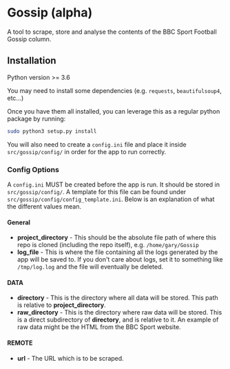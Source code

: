 # Gossip (alpha)

A tool to scrape, store and analyse the contents of the BBC Sport Football Gossip column.

## Installation

Python version >= 3.6

You may need to install some dependencies (e.g. `requests`, `beautifulsoup4`, etc...)

Once you have them all installed, you can leverage this as a regular python package by running:

```bash
sudo python3 setup.py install
```
You will also need to create a `config.ini` file and place it inside `src/gossip/config/` in order for the app to run correctly.

### Config Options

A `config.ini` MUST be created before the app is run. It should be stored in `src/gossip/config/`. A template for this file can be found under `src/gossip/config/config_template.ini`. Below is an explanation of what the different values mean.

#### General
- **project_directory** - This should be the absolute file path of where this repo is cloned (including the repo itself), e.g. `/home/gary/Gossip`
- **log_file** - This is where the file containing all the logs generated by the app will be saved to. If you don't care about logs, set it to something like `/tmp/log.log` and the file will eventually be deleted.

#### DATA
- **directory** - This is the directory where all data will be stored. This path is relative to **project_directory**.
- **raw_directory** - This is the directory where raw data will be stored. This is a direct subdirectory of **directory**, and is relative to it. An example of raw data might be the HTML from the BBC Sport website.

#### REMOTE
- **url** - The URL which is to be scraped.
